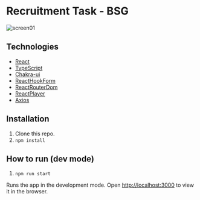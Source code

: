 # Recruitment Task - BSG

![screen01](https://user-images.githubusercontent.com/30775271/166982304-8d0a790b-5048-4330-a042-c9581f109efd.JPG)

## Technologies

- [React](https://reactjs.org/)
- [TypeScript](https://www.typescriptlang.org/)
- [Chakra-ui](https://chakra-ui.com//)
- [ReactHookForm](https://react-hook-form.com/)
- [ReactRouterDom](https://reactrouter.com/)
- [ReactPlayer](https://www.npmjs.com/package/react-player)
- [Axios](https://axios-http.com/)

## Installation
1. Clone this repo.
2. `npm install`

## How to run (dev mode)

1. `npm run start`

Runs the app in the development mode.
Open [http://localhost:3000](http://localhost:3000) to view it in the browser.
